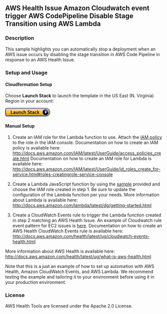 ## AWS Health Issue Amazon Cloudwatch event trigger AWS CodePipeline Disable Stage Transition using AWS Lambda

### Description
This sample highlights you can automatically stop a deployment when an AWS issue occurs by disabling the stage transition in AWS Code Pipeline in response to an AWS Health Issue. 

### Setup and Usage

#### Cloudformation Setup
Choose **Launch Stack** to launch the template in the US East (N. Virginia) Region in your account:

[![Launch AWS Health SMS Notifier](../../images/cloudformation-launch-stack.png)](https://console.aws.amazon.com/cloudformation/home?region=us-east-1#/stacks/new?stackName=AWSHealthCodePipelineDisableDisableStageTransition&templateURL=https://s3.amazonaws.com/aws-health-tools/Cloudformation-templates/AWSHealthCodePipelineDisableDisableStageTransition.json)

#### Manual Setup
1. Create an IAM role for the Lambda function to use. Attach the [IAM policy](IAMPolicy) to the role in the IAM console.
Documentation on how to create an IAM policy is available here: http://docs.aws.amazon.com/IAM/latest/UserGuide/access_policies_create.html
Documentation on how to create an IAM role for Lambda is available here: http://docs.aws.amazon.com/IAM/latest/UserGuide/id_roles_create_for-service.html#roles-creatingrole-service-console

2. Create a Lambda JavaScript function by using the [sample](LambdaFunction.js) provided and choose the IAM role created in step 1. Be sure to update the configuration of the Lambda function per your needs.
More information about Lambda is available here: http://docs.aws.amazon.com/lambda/latest/dg/getting-started.html

3. Create a CloudWatch Events rule to trigger the Lambda function created in step 2 matching an AWS Health Issue. An example of Cloudwatch rule event pattern for EC2 issues is [here](CloudwatchEventPattern).
Documentation on how to create an AWS Health CloudWatch Events rule is available here: http://docs.aws.amazon.com/health/latest/ug/cloudwatch-events-health.html

More information about AWS Health is available here: http://docs.aws.amazon.com/health/latest/ug/what-is-aws-health.html

Note that this is a just an example of how to set up automation with AWS Health, Amazon CloudWatch Events, and AWS Lambda. We recommend testing the example and tailoring it to your environment before using it in your production environment.

### License
AWS Health Tools are licensed under the Apache 2.0 License.
